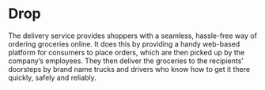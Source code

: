 # Drop
The delivery service provides shoppers with a seamless, hassle-free way of ordering groceries online. It does this by providing a handy web-based platform for consumers to place orders, which are then picked up by the company’s employees. They then deliver the groceries to the recipients’ doorsteps by brand name trucks and drivers who know how to get it there quickly, safely and reliably.
